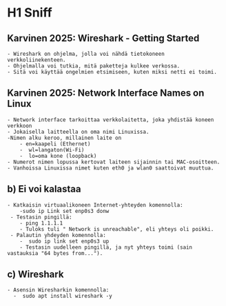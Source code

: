 # H1 Sniff

## Karvinen 2025: Wireshark - Getting Started
    - Wireshark on ohjelma, jolla voi nähdä tietokoneen verkkoliinekenteen.
    - Ohjelmalla voi tutkia, mitä paketteja kulkee verkossa.
    - Sitä voi käyttää ongelmien etsimiseen, kuten miksi netti ei toimi.

## Karvinen 2025: Network Interface Names on Linux
    - Network interface tarkoittaa verkkolaitetta, joka yhdistää koneen verkkoon
    - Jokaisella laitteella on oma nimi Linuxissa.
    -Nimen alku keroo, millainen laite on
        - en=kaapeli (Ethernet)
        -  wl=langaton(Wi-Fi)
        -  lo=oma kone (loopback)
    - Numerot nimen lopussa kertovat laiteen sijainnin tai MAC-osoitteen.
    - Vanhoissa Linuxissa nimet kuten eth0 ja wlan0 saattoivat muuttua.

  ## b) Ei voi kalastaa
    - Katkaisin virtuaalikoneen Internet-yhteyden komennolla:
        -sudo ip Link set enp0s3 donw
     - Testasin pingillä:
        - ping 1.1.1.1
        - Tuloks tuli " Network is unreachable", eli yhteys oli poikki.  
     - Palautin yhdeyden komennolla:
        -  sudo ip link set enp0s3 up
        - Testasin uudelleen pingillä, ja nyt yhteys toimi (sain vastauksia "64 bytes from...").
        
  ## c) Wireshark
    - Asensin Wiresharkin komennolla:  
      -  sudo apt install wireshark -y
      

